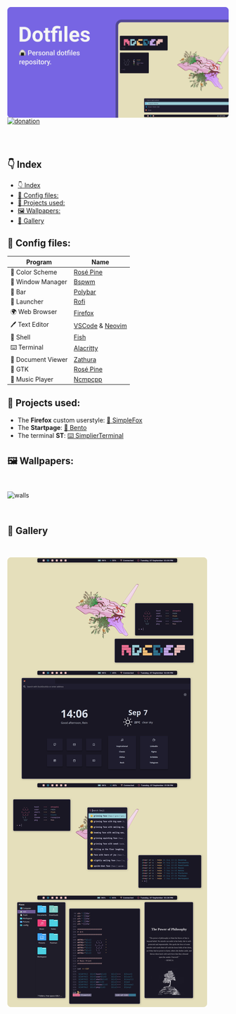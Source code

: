 ![image](assets/head.png)


<p style="margin: -20px 0 30px">
  <a href="https://www.buymeacoffee.com/migueravila" target="_blank" style='margin-right:0px; margin-top:5px'>
    <img align="center" src="https://github.com/migueravila/Dotfiles/blob/master/assets/donation.png" alt="donation" height="35px" />
  </a>
</p>

<br>

## 👇 Index
- [👇 Index](#-index)
- [🎨 Config files:](#-config-files)
- [🚀 Projects used:](#-projects-used)
- [🖼️ Wallpapers:](#️-wallpapers)
- [🎉 Gallery](#-gallery)

## 🎨 Config files:

| Program           | Name                                                                                                                         |
| ----------------- | ---------------------------------------------------------------------------------------------------------------------------- |
| 🎨 Color Scheme    | [Rosé Pine](https://github.com/rose-pine)                                                                                    |
| 🚀 Window Manager  | [Bspwm](https://github.com/baskerville/bspwm)                                                                                |
| 🚧 Bar             | [Polybar](https://github.com/polybar/polybar)                                                                                |
| 💾 Launcher        | [Rofi](https://github.com/davatorium/rofi)                                                                                   |
| 🌍 Web Browser     | [Firefox](https://www.mozilla.org/en-US/firefox/new/?redirect_source=firefox-com)                                            |
| 🖊️ Text Editor     | [VSCode](https://aur.archlinux.org/packages/visual-studio-code-bin/?O=10&PP=10) & [Neovim](https://github.com/neovim/neovim) |
| 🐚 Shell           | [Fish](https://github.com/fish-shell/fish-shell)                                                                             |
| ⌨️ Terminal        | [Alacritty](https://github.com/alacritty/alacritty)                                                                          |
| 📄 Document Viewer | [Zathura](https://github.com/alacritty/alacritty)                                                                            |
| 👔 GTK             | [Rosé Pine](https://github.com/rose-pine/gtk)                                                                                |
| 🎵 Music Player    | [Ncmpcpp](https://github.com/ncmpcpp/ncmpcpp)                                                                                |


## 🚀 Projects used:

- The **Firefox** custom userstyle: [🦊 SimpleFox](https://github.com/migueravila/SimpleFox)
- The **Startpage**: [🍱 Bento](https://github.com/migueravila/Bento)
- The terminal **ST**: [⌨️ SimplierTerminal](https://github.com/migueravila/SimplierTerminal)

## 🖼️ Wallpapers:

<br>

![walls](assets/walls.png)

<br>

## 🎉 Gallery

<br>

![gallery](assets/gallery.png)